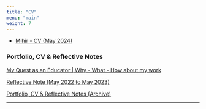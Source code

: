 ```yaml
---
title: "CV"
menu: "main"
weight: 7
---
```



- [Mihir - CV (May 2024)](/mihir-cv-july-24.md)

### Portfolio, CV & Reflective Notes

[My Quest as an Educator | Why - What - How about my work](https://docs.google.com/presentation/d/1VnbxMVMXTT7qGegZyZ76mkT8uQEz9HwTFtLVoSGwGss/edit?usp=sharing)

[Reflective Note (May 2022 to May 2023)](https://docs.google.com/document/d/1l1eEPT19b5cLmwTlxiotxDHdmklKky8AyeoVHZSsBDU/edit?usp=sharing)

[Portfolio, CV & Reflective Notes (Archive)](https://public.3.basecamp.com/p/iHX1L5e9odAv9HkTBpvZep15)

--------
